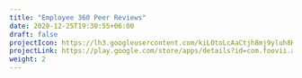 ```yaml
---
title: "Employee 360 Peer Reviews"
date: 2020-12-25T19:30:55+06:00
draft: false
projectIcon: https://lh3.googleusercontent.com/kiLOtoLcAaCtjh8mj9yluh8HsbN1eS6uBf5b7OzfrIsaovA8jWCJIq-wgfA41chS5A=s180
projectLink: https://play.google.com/store/apps/details?id=com.foovii.apraise
weight: 2
---
```


